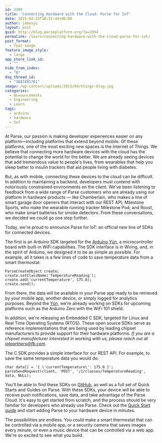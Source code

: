 ```yaml
---
id: 3394
title: 'Connecting Hardware with the Cloud: Parse for IoT'
date: 2015-03-25T10:51:44+00:00
author: jamesyu
layout: post
guid: http://blog.parseplatform.org/?p=3394
permalink: /learn/connecting-hardware-with-the-cloud-parse-for-iot/
post_format:
  - feat-image
feature_image_style:
  - large
app_store_link_id:
  - ""
hide_from_index:
  - "0"
dsq_thread_id:
  - "3687491701"
image: /wp-content/uploads/2015/04/things-blog.jpg
categories:
  - Announcements
  - Engineering
  - Learn
tags:
  - arduino
  - hardware
  - IoT
---
```

At Parse, our passion is making developer experiences easier on any platform—including platforms that extend beyond mobile. Of these platforms, one of the most exciting new spaces is the Internet of Things. We believe that connecting more hardware devices with the cloud has the potential to change the world for the better. We are already seeing devices that add tremendous value to people's lives, from wearables that help you sleep better to insulin trackers that aid people living with diabetes.

But, as with mobile, connecting these devices to the cloud can be difficult. In addition to maintaining a backend, developers must contend with notoriously constrained environments on the client. We've been listening to feedback from a wide range of Parse customers who are already using our platform in hardware products — like Chamberlain, who makes a line of smart garage door openers that interact with our REST API; Milestone Sports, who make the wearable running tracker Milestone Pod; and Roost, who make smart batteries for smoke detectors. From these conversations, we decided we could go one step further.

Today, we're proud to announce Parse for IoT: an official new line of SDKs for connected devices.

The first is an Arduino SDK targeted for the [Arduino Yún](http://arduino.cc/en/Main/ArduinoBoardYun?from=Products.ArduinoYUN), a microcontroller board with built-in WiFi capabilities. The SDK interface is in Wiring, and, in the spirit of Arduino, we designed it to be as simple as possible. For example, all it takes is a few lines of code to save temperature data from a smart thermostat:

<pre class="line-numbers"><code class="language-c">ParseCreateObject create;
create.setClassName('TemperatureReading');
create.add('currentTemperature', 175.0);
create.send();</code></pre>

From there, the data will be available in your Parse app ready to be retrieved by your mobile app, another device, or simply logged for analytics purposes. Beyond the [Yún,](http://arduino.cc/en/Main/ArduinoBoardYun?from=Products.ArduinoYUN) we're already working on SDKs for upcoming platforms such as the Arduino Zero with the WiFi 101 shield.

In addition, we're releasing an Embedded C SDK, targeted for Linux and Real Time Operating Systems (RTOS). These open source SDKs serve as reference implementations that are being used by leading chipset manufacturers to provide support for their hardware platforms. _If you are a chipset manufacturer interested in working with us, please reach out at <iotpartners@fb.com>._

The C SDK provides a simple interface for our REST API. For example, to save the same temperature data you would do:

<pre class="line-numbers"><code class="language-c">char data[] = '{ \'currentTemperature\': 175.0 }';
parseSendRequest(client, 'POST', '/1/classes/TemperatureReading', data, NULL);</code></pre>

You'll be able to find these SDKs on [GitHub](https://github.com/ParsePlatform/parse-embedded-sdks), as well as a full set of Quick Starts and Guides on Parse. With these SDKs, your device will be able to receive push notifications, save data, and take advantage of the Parse Cloud. It's easy to get started from scratch, and the process should be very familiar for developers who already use Parse. Check out the [Quick Start guide](https://parse.com/apps/quickstart#embedded) and start adding Parse to your hardware device in minutes.

The possibilities are endless. You could make a smart thermostat that can be controlled via a mobile app, or a security camera that saves images every minute, or even a music device that can be controlled via a web app. We're so excited to see what you build.